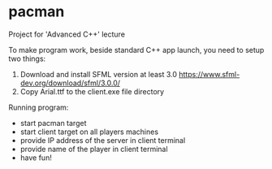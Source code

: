 # pacman
Project for 'Advanced C++' lecture

To make program work, beside standard C++ app launch,  you need to setup two things:
1. Download and install SFML version at least 3.0 https://www.sfml-dev.org/download/sfml/3.0.0/
2. Copy Arial.ttf to the client.exe file directory

Running program:
- start pacman target
- start client target on all players machines
- provide IP address of the server in client terminal
- provide name of the player in client terminal
- have fun!